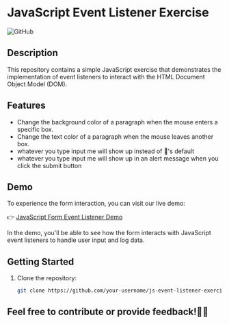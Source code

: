 # JavaScript Event Listener Exercise

![GitHub](https://github.com/hasnahadd/SimpleAssignments-EventListener/tree/main)

## Description

This repository contains a simple JavaScript exercise that demonstrates the implementation of event listeners to interact with the HTML Document Object Model (DOM).
## Features

- Change the background color of a paragraph when the mouse enters a specific box.
- Change the text color of a paragraph when the mouse leaves another box.
- whatever you type input me will show up instead of 👀's default
- whatever you type input me will show up in an alert message when you click the submit button
## Demo

To experience the form interaction, you can visit our live demo:

👉 [JavaScript Form Event Listener Demo](https://your-username.github.io/js-form-event-listener-demo/)

In the demo, you'll be able to see how the form interacts with JavaScript event listeners to handle user input and log data.

## Getting Started

1. Clone the repository:

   ```bash
   git clone https://github.com/your-username/js-event-listener-exercise.git
## Feel free to contribute or provide feedback!🎉🎊
